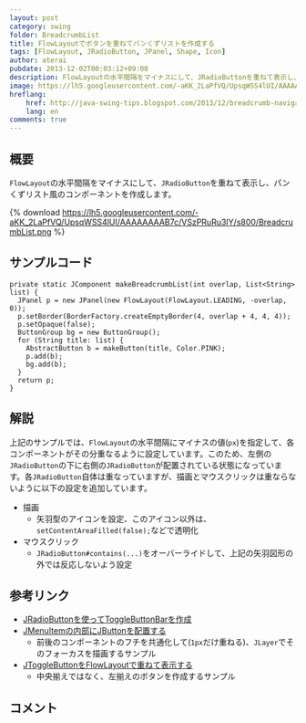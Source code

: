 ```yaml
---
layout: post
category: swing
folder: BreadcrumbList
title: FlowLayoutでボタンを重ねてパンくずリストを作成する
tags: [FlowLayout, JRadioButton, JPanel, Shape, Icon]
author: aterai
pubdate: 2013-12-02T00:03:12+09:00
description: FlowLayoutの水平間隔をマイナスにして、JRadioButtonを重ねて表示し、パンくずリスト風のコンポーネントを作成します。
image: https://lh5.googleusercontent.com/-aKK_2LaPfVQ/UpsqWSS4lUI/AAAAAAAAB7c/VSzPRuRu3IY/s800/BreadcrumbList.png
hreflang:
    href: http://java-swing-tips.blogspot.com/2013/12/breadcrumb-navigation-with-jradiobutton.html
    lang: en
comments: true
---
```

## 概要
`FlowLayout`の水平間隔をマイナスにして、`JRadioButton`を重ねて表示し、パンくずリスト風のコンポーネントを作成します。

{% download https://lh5.googleusercontent.com/-aKK_2LaPfVQ/UpsqWSS4lUI/AAAAAAAAB7c/VSzPRuRu3IY/s800/BreadcrumbList.png %}

## サンプルコード
<pre class="prettyprint"><code>private static JComponent makeBreadcrumbList(int overlap, List&lt;String&gt; list) {
  JPanel p = new JPanel(new FlowLayout(FlowLayout.LEADING, -overlap, 0));
  p.setBorder(BorderFactory.createEmptyBorder(4, overlap + 4, 4, 4));
  p.setOpaque(false);
  ButtonGroup bg = new ButtonGroup();
  for (String title: list) {
    AbstractButton b = makeButton(title, Color.PINK);
    p.add(b);
    bg.add(b);
  }
  return p;
}
</code></pre>

## 解説
上記のサンプルでは、`FlowLayout`の水平間隔にマイナスの値(`px`)を指定して、各コンポーネントがその分重なるように設定しています。このため、左側の`JRadioButton`の下に右側の`JRadioButton`が配置されている状態になっています。各`JRadioButton`自体は重なっていますが、描画とマウスクリックは重ならないように以下の設定を追加しています。

- 描画
    - 矢羽型のアイコンを設定、このアイコン以外は、`setContentAreaFilled(false);`などで透明化
- マウスクリック
    - `JRadioButton#contains(...)`をオーバーライドして、上記の矢羽図形の外では反応しないよう設定

<!-- dummy comment line for breaking list -->

## 参考リンク
- [JRadioButtonを使ってToggleButtonBarを作成](https://ateraimemo.com/Swing/ToggleButtonBar.html)
- [JMenuItemの内部にJButtonを配置する](https://ateraimemo.com/Swing/ButtonsInMenuItem.html)
    - 前後のコンポーネントのフチを共通化して(`1px`だけ重ねる)、`JLayer`でそのフォーカスを描画するサンプル
- [JToggleButtonをFlowLayoutで重ねて表示する](https://ateraimemo.com/Swing/BackgroundButtonIcon.html)
    - 中央揃えではなく、左揃えのボタンを作成するサンプル

<!-- dummy comment line for breaking list -->

## コメント
